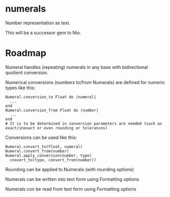 numerals
========

Number representation as text.

This will be a successor gem to Nio.

Roadmap
=======

Numeral handles (repeating) numerals in any base with bidirectional quotient conversion.

Numerical conversions (numbers to/from Numerals) are defined for numeric types like this:

    Numeral.conversion_to Float do |numeral|
      ...
    end
    Numeral.conversion_from Float do |number|
      ...
    end
    # It is to be determined in conversion parameters are needed (such as exact/inexact or even rounding or tolerances)

Conversions can be used like this:

    Numeral.convert_to(Float, numeral)
    Numeral.convert_from(number)
    Numeral.apply_conversion(number, type)
      cnovert_to(type, convert_from(number))

Rounding can be applied to Numerals (with rounding options)

Numerals can be written into text form using Formatting options

Numerals con be read from text form using Formatting options
